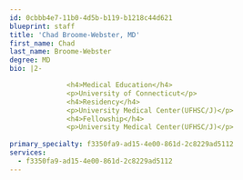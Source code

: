 ```yaml
---
id: 0cbbb4e7-11b0-4d5b-b119-b1218c44d621
blueprint: staff
title: 'Chad Broome-Webster, MD'
first_name: Chad
last_name: Broome-Webster
degree: MD
bio: |2-

              <h4>Medical Education</h4>
              <p>University of Connecticut</p>
              <h4>Residency</h4>
              <p>University Medical Center(UFHSC/J)</p>
              <h4>Fellowship</h4>
              <p>University Medical Center(UFHSC/J)</p>
          
primary_specialty: f3350fa9-ad15-4e00-861d-2c8229ad5112
services:
  - f3350fa9-ad15-4e00-861d-2c8229ad5112
---
```

